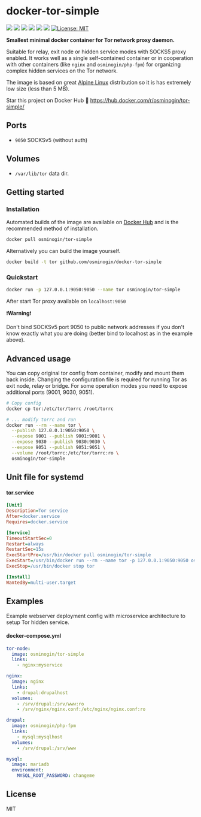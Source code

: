 # docker-tor-simple

[![](https://img.shields.io/docker/build/osminogin/tor-simple.svg)](https://hub.docker.com/r/osminogin/tor-simple/builds/)
 [![](https://images.microbadger.com/badges/version/osminogin/tor-simple.svg)](https://microbadger.com/images/osminogin/tor-simple) [![](https://images.microbadger.com/badges/commit/osminogin/tor-simple.svg)](https://microbadger.com/images/osminogin/tor-simple) [![](https://images.microbadger.com/badges/image/osminogin/tor-simple.svg)](https://microbadger.com/images/osminogin/tor-simple) [![](https://img.shields.io/docker/stars/osminogin/tor-simple.svg)](https://hub.docker.com/r/osminogin/tor-simple) [![](https://images.microbadger.com/badges/image/osminogin/tor-simple.svg)](https://microbadger.com/images/osminogin/tor-simple) [![License: MIT](https://img.shields.io/badge/License-MIT-lightgrey.svg)](https://opensource.org/licenses/MIT)

**Smallest minimal docker container for Tor network proxy daemon.**

Suitable for relay, exit node or hidden service modes with SOCKS5 proxy enabled. It works well as a single self-contained container or in cooperation with other containers (like `nginx` and `osminogin/php-fpm`) for organizing complex hidden services on the Tor network.

The image is based on great [Alpine Linux](https://alpinelinux.org/) distribution so it is has extremely low size (less than 5 MB).

Star this project on Docker Hub :star2: https://hub.docker.com/r/osminogin/tor-simple/


## Ports

* `9050` SOCKSv5 (without auth)

## Volumes

* `/var/lib/tor` data dir.


## Getting started

### Installation

Automated builds of the image are available on [Docker Hub](https://hub.docker.com/r/osminogin/tor-simple/) and is the recommended method of installation.

```bash
docker pull osminogin/tor-simple
```

Alternatively you can build the image yourself.

```bash
docker build -t tor github.com/osminogin/docker-tor-simple
```


### Quickstart

```bash
docker run -p 127.0.0.1:9050:9050 --name tor osminogin/tor-simple
```

After start Tor proxy available on `localhost:9050`

:exclamation:**Warning**:exclamation:

Don't bind SOCKSv5 port 9050 to public network addresses if you don't know exactly what you are doing (better bind to localhost as in the example above).


## Advanced usage

You can copy original tor config from container, modify and mount them back inside. Changing the configuration file is required for running Tor as exit node, relay or bridge. For some operation modes you need to expose additional ports (9001, 9030, 9051).

```bash
# Copy config
docker cp tor:/etc/tor/torrc /root/torrc

# ... modify torrc and run
docker run --rm --name tor \
  --publish 127.0.0.1:9050:9050 \
  --expose 9001 --publish 9001:9001 \
  --expose 9030 --publish 9030:9030 \
  --expose 9051 --publish 9051:9051 \
  --volume /root/torrc:/etc/tor/torrc:ro \
  osminogin/tor-simple
```

## Unit file for systemd

#### tor.service

```ini
[Unit]
Description=Tor service
After=docker.service
Requires=docker.service

[Service]
TimeoutStartSec=0
Restart=always
RestartSec=15s
ExecStartPre=/usr/bin/docker pull osminogin/tor-simple
ExecStart=/usr/bin/docker run --rm --name tor -p 127.0.0.1:9050:9050 osminogin/tor-simple
ExecStop=/usr/bin/docker stop tor

[Install]
WantedBy=multi-user.target
```


## Examples

Example webserver deployment config with microservice architecture to setup Tor hidden service.


#### docker-compose.yml

```yaml
tor-node:
  image: osminogin/tor-simple
  links:
    - nginx:myservice

nginx:
  image: nginx
  links:
    - drupal:drupalhost
  volumes:
    - /srv/drupal:/srv/www:ro
    - /srv/nginx/nginx.conf:/etc/nginx/nginx.conf:ro

drupal:
  image: osminogin/php-fpm
  links:
    - mysql:mysqlhost
  volumes:
    - /srv/drupal:/srv/www

mysql:
  image: mariadb
  environment:
    MYSQL_ROOT_PASSWORD: changeme
```


## License

MIT
